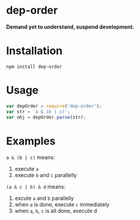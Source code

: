 dep-order
=

**Demand yet to understand, suspend development.**

Installation
==

`npm install dep-order`

Usage
==

```js
var depOrder = require('dep-order');
var str = 'a & (b | c)';
var obj = depOrder.parse(str);
```

Examples
==

`a & (b | c)` means:

1. execute `a`
2. execute `b` and `c` parallelly

`(a & c | b) & d` means:

1. excute `a` and `b` parallelly
2. when `a` is done, execute `c` immediately
3. when `a`, `b`, `c` is all done, execute d
